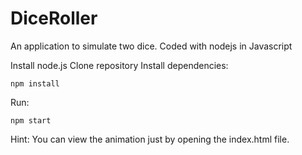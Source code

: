 # DiceRoller
An application to simulate two dice. Coded with nodejs in Javascript

Install node.js
Clone repository
Install dependencies:
```shell
npm install
```
Run:
```shell
npm start
```

Hint:
You can view the animation just by opening the index.html file.
